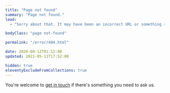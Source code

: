```yaml
---
title: "Page not found"
summary: "Page not found."
lead:
  - "Sorry about that. It may have been an incorrect URL or something removed, renamed or just missing!"

bodyClass: "page not-found"

permalink: "/error/404.html"

date: 2020-09-12T01:12:00
updated: 2021-05-11T17:52:00

hidden: true
eleventyExcludeFromCollections: true
---
```


You're welcome to [get in touch][1] if there's something you need to ask us.

[1]: /contact
